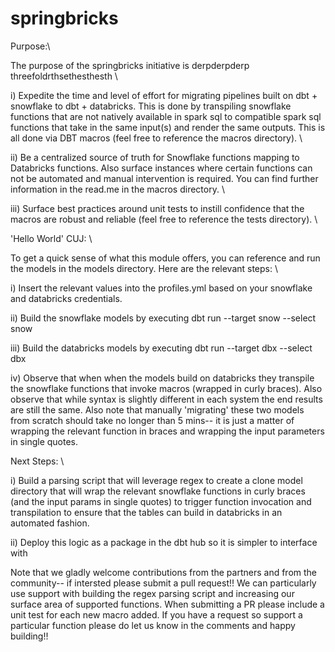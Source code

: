 # springbricks

Purpose:\

The purpose of the springbricks initiative is derpderpderp threefoldrthsethesthesth \

i) Expedite the time and level of effort for migrating pipelines built on dbt + snowflake to dbt + databricks. This is done by transpiling snowflake functions that are not natively available in spark sql to compatible spark sql functions that take in the same input(s) and render the same outputs. This is all done via DBT macros (feel free to reference the macros directory).  \

ii) Be a centralized source of truth for Snowflake functions mapping to Databricks functions. Also surface instances where certain functions can not be automated and manual intervention is required. You can find further information in the read.me in the macros directory.  \

iii) Surface best practices around unit tests to instill confidence that the macros are robust and reliable (feel free to reference the tests directory). \

'Hello World' CUJ:  \

To get a quick sense of what this module offers, you can reference and run the models in the models directory. Here are the relevant steps:  \

i) Insert the relevant values into the profiles.yml based on your snowflake and databricks credentials.

ii) Build the snowflake models by executing dbt run --target snow --select snow

iii) Build the databricks models by executing dbt run --target dbx --select dbx

iv) Observe that when when the models build on databricks they transpile the snowflake functions that invoke macros (wrapped in curly braces). Also observe that while syntax is slightly different in each system the end results are still the same. Also note that manually 'migrating' these two models from scratch should take no longer than 5 mins-- it is just a matter of wrapping the relevant function in braces and wrapping the input parameters in single quotes. 

Next Steps: \

i) Build a parsing script that will leverage regex to create a clone model directory that will wrap the relevant snowflake functions in curly braces (and the input params in single quotes) to trigger function invocation and transpilation to ensure that the tables can build in databricks in an automated fashion.  

ii) Deploy this logic as a package in the dbt hub so it is simpler to interface with

Note that we gladly welcome contributions from the partners and from the community-- if intersted please submit a pull request!! We can particularly use support with building the regex parsing script and increasing our surface area of supported functions. When submitting a PR please include a unit test for each new macro added. If you have a request so support a particular function please do let us know in the comments and happy building!!
